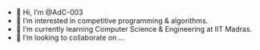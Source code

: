 - 👋 Hi, I’m @AdC-003
- 👀 I’m interested in competitive programming & algorithms.
- 🌱 I’m currently learning Computer Science & Engineering at IIT Madras.
- 💞️ I’m looking to collaborate on ...

<!---
AdC-003/AdC-003 is a ✨ special ✨ repository because its `README.md` (this file) appears on your GitHub profile.
You can click the Preview link to take a look at your changes.
--->
